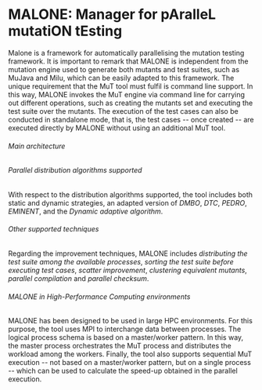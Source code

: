 # MALONE: Manager for pAralleL mutatiON tEsting

Malone is a framework for automatically parallelising the mutation testing framework. It is important to remark that MALONE is independent from the mutation engine used to generate both mutants and test suites, such as MuJava and Milu, which can be easily adapted to this framework. The unique requirement that the  MuT tool must fulfil is command line support. In this way, MALONE invokes the MuT engine via command line for carrying out different operations, such as creating the mutants set and executing the test suite over the mutants. The execution of the test cases can also be conducted in standalone mode, that is, the test cases -- once created -- are executed directly by MALONE without using an additional MuT tool.

###### Main architecture

###### Parallel distribution algorithms supported
With respect to the distribution algorithms supported, the tool includes both static and dynamic strategies, an adapted version of *DMBO*, *DTC*, *PEDRO*, *EMINENT*, and the *Dynamic adaptive algorithm*.

###### Other supported techniques
Regarding the improvement techniques, MALONE includes *distributing the test suite among the available processes*, *sorting the test suite before executing test cases*, *scatter improvement*, *clustering equivalent mutants*, *parallel compilation* and *parallel checksum*.

###### MALONE in High-Performance Computing environments
MALONE has been designed to be used in large HPC environments. For this purpose, the tool uses MPI to interchange data between processes. The logical process schema is based on a master/worker pattern. In this way, the master process orchestrates the MuT process and distributes the workload among the workers. Finally, the tool also supports sequential MuT execution -- not based on a master/worker pattern, but on a single process -- which can be used to calculate the speed-up obtained in the parallel execution.
